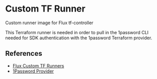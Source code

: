 # Custom TF Runner
Custom runner image for Flux tf-controller

This Terraform runner is needed in order to pull in the 1password CLI needed for SDK authentication with the 1password Terraform provider.

## References

- [Flux Custom TF Runners](https://flux-iac.github.io/tofu-controller/use-tf-controller/build-and-use-a-custom-runner-image/)
- [1Password Provider](https://developer.1password.com/docs/terraform/?workflow-type=connect&example=service-account)